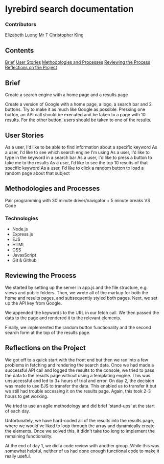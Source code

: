# lyrebird search documentation

### Contributors
[Elizabeth Luong](https://github.com/elizabethluong/)
[Mr T](https://github.com/tyhammer38)
[Christopher King](https://github.com/seekingcode18)

## Contents
[Brief](#brief)
[User Stories](#user-stories)
[Methodologies and Processes](#methodologies-and-processes)
[Reviewing the Process](#reviewing-the-process)
[Reflections on the Project](#reflections-on-the-project)

## Brief
Create a search engine with a home page and a results page

Create a version of Google with a home page, a logo, a search bar and 2 buttons. Try to make it as much like Google as possible. Pressing one button, an API call should be executed and be taken to a page with 10 results. For the other button, users should be taken to one of the results.

## User Stories
As a user, I'd like to be able to find information about a specific keyword
As a user, I'd like to see which search engine I'm using
As a user, I'd like to type in the keyword in a search bar
As a user, I'd like to press a button to take me to the results
As a user, I'd like to see the top 10 results of that specific keyword
As a user, I'd like to click a random button to load a random page about that subject

## Methodologies and Processes
Pair programming with 30 minute driver/navigator + 5 minute breaks
VS Code

### Technologies
* Node.js
* Express.js
* EJS
* HTML
* CSS
* JavasScript
* Git & Github

## Reviewing the Process
We started by setting up the server in app.js and the file structure, e.g. views and public folders. Then, we wrote all of the markup for both the hpme and results pages, and subsequently styled both pages. Next, we set up the API key from Google.

We appended the keywords to the URL in our fetch call. We then passed the data to the page and rendered it to the relevant elements.

Finally, we implemented the random button functionality and the second search form at the top of the results page.

## Reflections on the Project
We got off to a quick start with the front end but then we ran into a few problems in fetching and rendering the search data. Once we had made a successful API call and logged the results to the console, we tried to pass the data to the results page without using a templating engine. This was unsuccessful and led to 3+ hours of trial and error. On day 2, the decision was made to use EJS to transfer the data. This enabled us to transfer it but we still had trouble accessing it on the results page. Again, this took 2-3 hours to get working.

We tried to use an agile methodology and did brief 'stand-ups' at the start of each day.

Unfortunately, we have hard-coded all of the results into the results page, where we would've liked to loop through the array and dynamically create the elements. Once we solved this, it didn't take too long to implement the remaining functionality.

At the end of day 1, we did a code review with another group. While this was somewhat helpful, neither of us had done enough functional code to make it really useful.